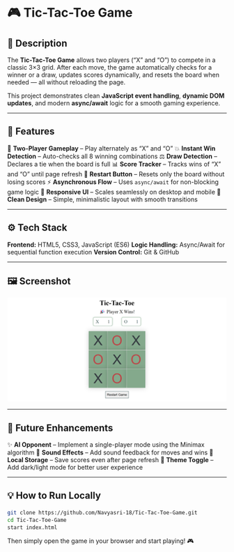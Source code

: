 # 🎮 Tic-Tac-Toe Game

## 🧩 Description

The **Tic-Tac-Toe Game** allows two players (“X” and “O”) to compete in a classic 3×3 grid.
After each move, the game automatically checks for a winner or a draw, updates scores dynamically,
and resets the board when needed — all without reloading the page.

This project demonstrates clean **JavaScript event handling**, **dynamic DOM updates**,
and modern **async/await** logic for a smooth gaming experience.

---

## 🚀 Features

🎯 **Two-Player Gameplay** – Play alternately as “X” and “O”
💥 **Instant Win Detection** – Auto-checks all 8 winning combinations
⚖️ **Draw Detection** – Declares a tie when the board is full
📊 **Score Tracker** – Tracks wins of “X” and “O” until page refresh
🔁 **Restart Button** – Resets only the board without losing scores
⚡ **Asynchronous Flow** – Uses `async/await` for non-blocking game logic
🎨 **Responsive UI** – Scales seamlessly on desktop and mobile
💬 **Clean Design** – Simple, minimalistic layout with smooth transitions

---

## ⚙️ Tech Stack

**Frontend:** HTML5, CSS3, JavaScript (ES6)
**Logic Handling:** Async/Await for sequential function execution
**Version Control:** Git & GitHub

---

## 🖼️ Screenshot

![Tic Tac Toe Game Screenshot](Tic-Tac-Toe.png)

---

## 🌟 Future Enhancements

✨ **AI Opponent** – Implement a single-player mode using the Minimax algorithm
🎵 **Sound Effects** – Add sound feedback for moves and wins
💾 **Local Storage** – Save scores even after page refresh
🌈 **Theme Toggle** – Add dark/light mode for better user experience

---

## 💡 How to Run Locally

```bash
git clone https://github.com/Navyasri-18/Tic-Tac-Toe-Game.git
cd Tic-Tac-Toe-Game
start index.html
```

Then simply open the game in your browser and start playing! 🎮

